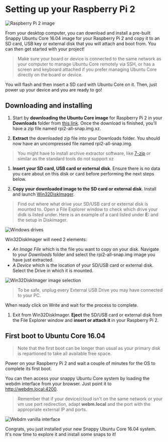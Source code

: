 # Setting up your Raspberry Pi 2

![Raspberry Pi 2 image](https://raw.githubusercontent.com/ubuntu-core/snappy-dev-website/master/src/img/devices/raspberry-pi.png "Raspberry Pi 2 image")

From your desktop computer, you can download and install a pre-built Snappy Ubuntu Core 16.04 image for your Raspberry Pi 2 and copy it to an SD card, USB key or external disk that you will attach and boot from. You can then get started with your project!

> Make sure your board or device is connected to the same network as your computer to manage Ubuntu Core remotely via SSH, or has a screen and keyboard attached if you prefer managing Ubuntu Core directly on the board or device.

You will flash and then insert a SD card with Ubuntu Core on it. Then, just power up your device and you are ready to go!


## Downloading and installing

1. Start by **downloading the Ubuntu Core image** for Raspberry Pi 2 in your **Downloads** folder from [this link](http://people.canonical.com/~mvo/all-snaps/rpi2-all-snap.img.xz).
Once the download is finished, you’ll have a zip file named rpi2-all-snap.img.xz.

1. **Extract** the downloaded zip file into your Downloads folder. You should now have an uncompressed file named rpi2-all-snap.img.
> You might have to install archive extractor software, like [7-zip](http://www.7-zip.org/) or similar as the standard tools do not support xz

1. **Insert your SD card, USB card or external disk**. Ensure there is no data you care about on this disk or card before performing the next steps below.

1. **Copy your downloaded image to the SD card or external disk**. Install and launch [Win32DiskImager](http://sourceforge.net/projects/win32diskimager/files/latest/download).
 > Find out where what drive your SD/USB card or external disk is mounted to. Open a File Explorer window to check which drive your didk is listed under.  Here is an example of a card listed under **E:** and the setup in Diskimager.

 ![Windows drives](https://raw.githubusercontent.com/ubuntu-core/snappy-dev-website/master/src/img/setup/windows-drives.png)

  Win32DiskImager will need 2 elements:
   * *An Image File* which is the file you want to copy on your disk. Navigate to your *Downloads* folder and select the rpi2-all-snap.img image you have just extracted.
   * *A Device* which is the location of your SD/USB card or external disk. Select the Drive in which it is mounted.

   ![Win32DiskImager image selection](https://raw.githubusercontent.com/ubuntu-core/snappy-dev-website/master/src/img/setup/windows-diskimager-setup.png)

  > To be safe, unplug every External USB Drive you may have connected to your PC.

  When ready click on Write and wait for the process to complete.

1. Exit from Win32DiskImager. **Eject** the SD/USB card or external disk from the File Explorer window and **insert or attach it** in your Raspberry Pi 2.

## First boot to Ubuntu Core 16.04

> Note that the first boot can be longer than usual as your primary disk is repartioned to take all available free space.

Power on your Raspberry Pi 2 and wait a couple of minutes for the OS to complete its first boot.

You can then access your snappy Ubuntu Core system by loading the webdm interface from your browser. Just point it to
http://webdm.local:4200.

> Remember that if your device/cloud isn't on the same network or your vm use port redirection, adapt **webm.local** and
> the port with the appropriate external IP and ports.

![Webdm vanilla interface](https://raw.githubusercontent.com/ubuntu-core/snappy-dev-website/master/src/img/setup/webdm.png)



Congrats, you just installed your new Snappy Ubuntu Core 16.04 system. It's now time to explore it and
install some snaps to it!

